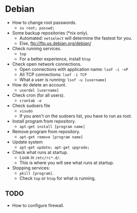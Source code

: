 # Debian
* How to change root passwords.
	* `su root; passwd;`
* Some backup repositories (\*nix only).
	* Automated: `netselect` will determine the fastest for you.
	* Else, <ftp://ftp.us.debian.org/debian/>
* Check running services.
	* `top`
	* For a better experience, install `htop`
* Check open network connections.
	* Open connections with application name: `lsof -i -nP`
	* All TCP connections: `lsof -i TCP`
	* What a user is running: `lsof -u [username]`
* How do delete an account.
	* `userdel [username]`
* Check cron (for all users).
	* `crontab -e`
* Check sudoers file
	* `visudo`
	* If you aren't on the sudoers list, you have to run as root.
* Install program from repository.
	* `apt-get install [program name]`
* Remove program from repository.
	* `apt-get remove [program name]`
* Update system
	* `apt-get update; apt-get upgrade;`
* Check what runs at startup.
	* Look in `/etc/rc*.d/`.
	* This is where you will see what runs at startup.
* Stopping services:
	* `pkill [program]`.
	* Check `top` or `htop` for what is running.

## TODO
* How to configure firewall.
